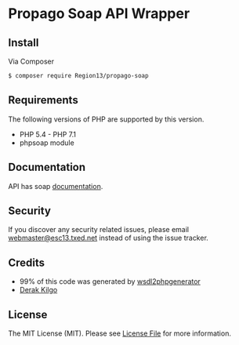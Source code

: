 # Propago Soap API Wrapper

## Install

Via Composer

``` bash
$ composer require Region13/propago-soap
```

## Requirements

The following versions of PHP are supported by this version.

* PHP 5.4 - PHP 7.1
* phpsoap module

## Documentation

API has soap [documentation](http://test-api.mypropago.com/public/orderservice.asmx).

## Security

If you discover any security related issues, please email webmaster@esc13.txed.net instead of using the issue tracker.

## Credits
- 99% of this code was generated by [wsdl2phpgenerator](https://github.com/wsdl2phpgenerator/wsdl2phpgenerator)
- [Derak Kilgo](https://github.com/derak-kilgo)

## License

The MIT License (MIT). Please see [License File](LICENSE.md) for more information.
